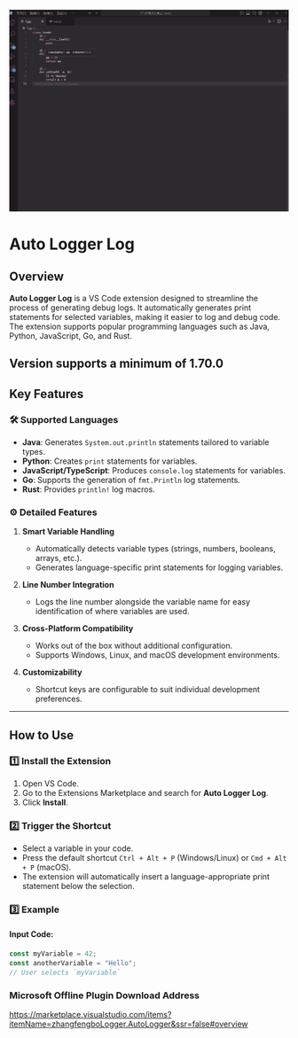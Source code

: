 <!--
 * @Descripttion:
 * @version:
 * @Author: luckzhangfengbo
 * @Date: 2024-11-25 19:43:03
 * @LastEditors: zhangfengbo
 * @LastEditTime: 2024-11-25 20:55:56
-->

![image](images/icon1.gif)

# Auto Logger Log

## Overview

**Auto Logger Log** is a VS Code extension designed to streamline the process of generating debug logs. It automatically generates print statements for selected variables, making it easier to log and debug code. The extension supports popular programming languages such as Java, Python, JavaScript, Go, and Rust.

Version supports a minimum of 1.70.0
---

## Key Features

### 🛠 Supported Languages

- **Java**: Generates `System.out.println` statements tailored to variable types.
- **Python**: Creates `print` statements for variables.
- **JavaScript/TypeScript**: Produces `console.log` statements for variables.
- **Go**: Supports the generation of `fmt.Println` log statements.
- **Rust**: Provides `println!` log macros.

### ⚙️ Detailed Features

1. **Smart Variable Handling**

   - Automatically detects variable types (strings, numbers, booleans, arrays, etc.).
   - Generates language-specific print statements for logging variables.

2. **Line Number Integration**

   - Logs the line number alongside the variable name for easy identification of where variables are used.

3. **Cross-Platform Compatibility**

   - Works out of the box without additional configuration.
   - Supports Windows, Linux, and macOS development environments.

4. **Customizability**
   - Shortcut keys are configurable to suit individual development preferences.

---

## How to Use

### 1️⃣ Install the Extension

1. Open VS Code.
2. Go to the Extensions Marketplace and search for **Auto Logger Log**.
3. Click **Install**.

### 2️⃣ Trigger the Shortcut

- Select a variable in your code.
- Press the default shortcut `Ctrl + Alt + P` (Windows/Linux) or `Cmd + Alt + P` (macOS).
- The extension will automatically insert a language-appropriate print statement below the selection.

### 3️⃣ Example

#### Input Code:

```js
const myVariable = 42;
const anotherVariable = "Hello";
// User selects `myVariable`
```

### Microsoft Offline Plugin Download Address

https://marketplace.visualstudio.com/items?itemName=zhangfengboLogger.AutoLogger&ssr=false#overview
